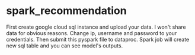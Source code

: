 # spark_recommendation
First create google cloud sql instance and upload your data. I won't share data for obvious reasons.
Change ip, username and password to your credentials.
Then submit this pyspark file to dataproc. Spark job will create new sql table and you can see model's outputs.
